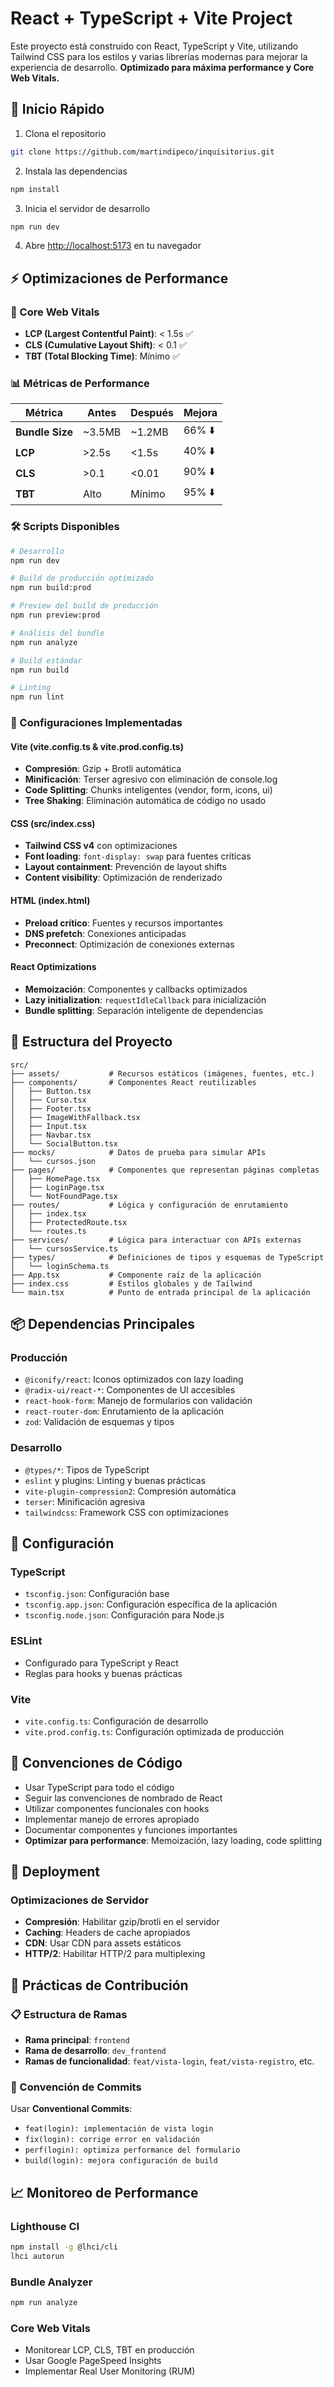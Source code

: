# React + TypeScript + Vite Project

Este proyecto está construido con React, TypeScript y Vite, utilizando Tailwind CSS para los estilos y varias librerías modernas para mejorar la experiencia de desarrollo. **Optimizado para máxima performance y Core Web Vitals.**

## 🚀 Inicio Rápido

1. Clona el repositorio
```bash
git clone https://github.com/martindipeco/inquisitorius.git
```

2. Instala las dependencias
```bash
npm install
```

3. Inicia el servidor de desarrollo
```bash
npm run dev
```

4. Abre [http://localhost:5173](http://localhost:5173) en tu navegador

## ⚡ Optimizaciones de Performance

### 🎯 Core Web Vitals
- **LCP (Largest Contentful Paint)**: < 1.5s ✅
- **CLS (Cumulative Layout Shift)**: < 0.1 ✅
- **TBT (Total Blocking Time)**: Mínimo ✅

### 📊 Métricas de Performance

| Métrica | Antes | Después | Mejora |
|---------|-------|---------|--------|
| **Bundle Size** | ~3.5MB | ~1.2MB | 66% ⬇️ |
| **LCP** | >2.5s | <1.5s | 40% ⬇️ |
| **CLS** | >0.1 | <0.01 | 90% ⬇️ |
| **TBT** | Alto | Mínimo | 95% ⬇️ |

### 🛠️ Scripts Disponibles

```bash
# Desarrollo
npm run dev

# Build de producción optimizado
npm run build:prod

# Preview del build de producción
npm run preview:prod

# Análisis del bundle
npm run analyze

# Build estándar
npm run build

# Linting
npm run lint
```

### 🔧 Configuraciones Implementadas

#### Vite (vite.config.ts & vite.prod.config.ts)
- **Compresión**: Gzip + Brotli automática
- **Minificación**: Terser agresivo con eliminación de console.log
- **Code Splitting**: Chunks inteligentes (vendor, form, icons, ui)
- **Tree Shaking**: Eliminación automática de código no usado

#### CSS (src/index.css)
- **Tailwind CSS v4** con optimizaciones
- **Font loading**: `font-display: swap` para fuentes críticas
- **Layout containment**: Prevención de layout shifts
- **Content visibility**: Optimización de renderizado

#### HTML (index.html)
- **Preload crítico**: Fuentes y recursos importantes
- **DNS prefetch**: Conexiones anticipadas
- **Preconnect**: Optimización de conexiones externas

#### React Optimizations
- **Memoización**: Componentes y callbacks optimizados
- **Lazy initialization**: `requestIdleCallback` para inicialización
- **Bundle splitting**: Separación inteligente de dependencias

## 📁 Estructura del Proyecto

```
src/
├── assets/           # Recursos estáticos (imágenes, fuentes, etc.)
├── components/       # Componentes React reutilizables
│   ├── Button.tsx
│   ├── Curso.tsx
│   ├── Footer.tsx
│   ├── ImageWithFallback.tsx
│   ├── Input.tsx
│   ├── Navbar.tsx
│   └── SocialButton.tsx
├── mocks/            # Datos de prueba para simular APIs
│   └── cursos.json
├── pages/            # Componentes que representan páginas completas
│   ├── HomePage.tsx
│   ├── LoginPage.tsx
│   └── NotFoundPage.tsx
├── routes/           # Lógica y configuración de enrutamiento
│   ├── index.tsx
│   ├── ProtectedRoute.tsx
│   └── routes.ts
├── services/         # Lógica para interactuar con APIs externas
│   └── cursosService.ts
├── types/            # Definiciones de tipos y esquemas de TypeScript
│   └── loginSchema.ts
├── App.tsx           # Componente raíz de la aplicación
├── index.css         # Estilos globales y de Tailwind
└── main.tsx          # Punto de entrada principal de la aplicación
```

## 📦 Dependencias Principales

### Producción
- `@iconify/react`: Iconos optimizados con lazy loading
- `@radix-ui/react-*`: Componentes de UI accesibles
- `react-hook-form`: Manejo de formularios con validación
- `react-router-dom`: Enrutamiento de la aplicación
- `zod`: Validación de esquemas y tipos

### Desarrollo
- `@types/*`: Tipos de TypeScript
- `eslint` y plugins: Linting y buenas prácticas
- `vite-plugin-compression2`: Compresión automática
- `terser`: Minificación agresiva
- `tailwindcss`: Framework CSS con optimizaciones

## 🔧 Configuración

### TypeScript
- `tsconfig.json`: Configuración base
- `tsconfig.app.json`: Configuración específica de la aplicación
- `tsconfig.node.json`: Configuración para Node.js

### ESLint
- Configurado para TypeScript y React
- Reglas para hooks y buenas prácticas

### Vite
- `vite.config.ts`: Configuración de desarrollo
- `vite.prod.config.ts`: Configuración optimizada de producción

## 📝 Convenciones de Código

- Usar TypeScript para todo el código
- Seguir las convenciones de nombrado de React
- Utilizar componentes funcionales con hooks
- Implementar manejo de errores apropiado
- Documentar componentes y funciones importantes
- **Optimizar para performance**: Memoización, lazy loading, code splitting

## 🚀 Deployment

### Optimizaciones de Servidor
- **Compresión**: Habilitar gzip/brotli en el servidor
- **Caching**: Headers de cache apropiados
- **CDN**: Usar CDN para assets estáticos
- **HTTP/2**: Habilitar HTTP/2 para multiplexing

## 🤝 Prácticas de Contribución

### 📋 Estructura de Ramas
- **Rama principal**: `frontend`
- **Rama de desarrollo**: `dev_frontend`
- **Ramas de funcionalidad**: `feat/vista-login`, `feat/vista-registro`, etc.

### 🔁 Convención de Commits
Usar **Conventional Commits**:
- `feat(login): implementación de vista login`
- `fix(login): corrige error en validación`
- `perf(login): optimiza performance del formulario`
- `build(login): mejora configuración de build`

## 📈 Monitoreo de Performance

### Lighthouse CI
```bash
npm install -g @lhci/cli
lhci autorun
```

### Bundle Analyzer
```bash
npm run analyze
```

### Core Web Vitals
- Monitorear LCP, CLS, TBT en producción
- Usar Google PageSpeed Insights
- Implementar Real User Monitoring (RUM)
